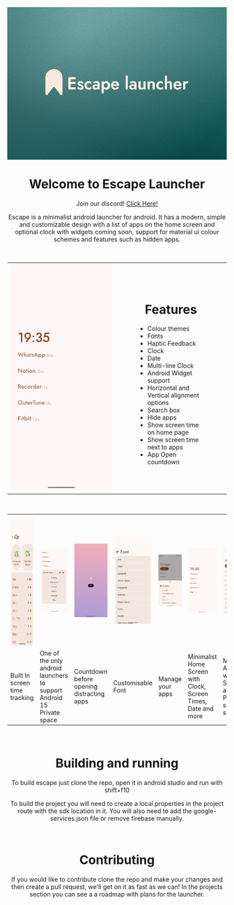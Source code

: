 <!--suppress ALL -->
<div align="center">

<img src="https://github.com/GeorgeClensy/Escape-Launcher/blob/master/branding/Banner.png" height="350" align="center"/>

<br>

<h1 align="center">
  Welcome to Escape Launcher
</h1>

Join our discord! [Click Here!](https://discord.gg/9u5eVTFsyS)

Escape is a minimalist android launcher for android. It has a modern, simple and customizable design with a list of apps on the home screen and optional clock with widgets coming soon, support for material ui colour schemes and features such as hidden apps.

<br>

<table style="border-collapse: collapse; border: none;">
  <tr>
    <td style="border: none;">
      <img src="https://github.com/GeorgeClensy/Escape-Launcher/blob/master/branding/Screenshots/Colors.gif" width="300">
    </td>
    <td style="border: none;padding: 10%">
      <p align="center">

<h1 align="center">
  Features
</h1>
        <ul>
        <li>Colour themes</li>
        <li>Fonts</li>
          <li>Haptic Feedback</li>
          <li>Clock</li>
          <li>Date</li>
          <li>Multi-line Clock</li>
          <li>Android Widget support</li>
          <li>Horizontal and Vertical alignment options</li>
          <li>Search box</li>
          <li>Hide apps</li>
          <li>Show screen time on home page</li>
          <li>Show screen time next to apps</li>
          <li>App Open countdown</li>
        </ul>
      </p>
    </td>
  </tr>
</table>

<br/>

<table>
  <tr>
    <td width="150" height="300">
      <img src="https://github.com/GeorgeClensy/Escape-Launcher/blob/master/branding/Screenshots/ScreenTime.png" width="150" height="300">
    </td>
    <td width="150" height="300">
      <img src="https://github.com/GeorgeClensy/Escape-Launcher/blob/master/branding/Screenshots/PrivateSpace.png" width="150">
    </td> 
    <td width="150" height="300">
      <img src="https://github.com/GeorgeClensy/Escape-Launcher/blob/master/branding/Screenshots/OpenCountdown.png" width="150">
    </td>
    <td width="150" height="300">
      <img src="https://github.com/GeorgeClensy/Escape-Launcher/blob/master/branding/Screenshots/FontOptions.png" width="150">
    </td>
    <td width="150" height="300">
      <img src="https://github.com/GeorgeClensy/Escape-Launcher/blob/master/branding/Screenshots/AppOptions.png" width="150">
    </td>
    <td width="150" height="300">
      <img src="https://github.com/GeorgeClensy/Escape-Launcher/blob/master/branding/Screenshots/HomeScreen.png" width="150">
    </td> 
    <td width="150" height="300">
      <img src="https://github.com/GeorgeClensy/Escape-Launcher/blob/master/branding/Screenshots/AppsList.png" width="150">
    </td>
    <td width="150" height="300">
      <img src="https://github.com/GeorgeClensy/Escape-Launcher/blob/master/branding/Screenshots/SettingsMenu.png" width="150">
    </td>
  </tr>
<tr>
    <td>
      Built In screen time tracking
    </td>
    <td>
     One of the only android launchers to support Android 15 Private space
    </td> 
    <td>
      Countdown before opening distracting apps
    </td>
    <td>
      Customisable Font
    </td>
    <td>
      Manage your apps
    </td>
    <td>
     Minimalist Home Screen with Clock, Screen Times, Date and more
    </td> 
    <td>
      Minimalist Apps List with Search and Private space support
    </td>
    <td>
      And much more
    </td>
  </tr>
</table>

<br/>

<h1>
  Building and running
</h1>

To build escape just clone the repo, open it in android studio and run with shift+f10

To build the project you will need to create a local.properties in the project route with the sdk location in it. You will also need to add the google-services.json file or remove firebase manually.

<br>

<h1>
  Contributing
</h1>

If you would like to contribute clone the repo and make your changes and then create a pull request, we'll get on it as fast as we can! In the projects section you can see a a roadmap with plans for the launcher.

</div>
